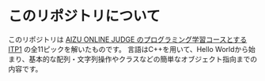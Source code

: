 # このリポジトリについて
このリポジトリは [AIZU ONLINE JUDGE のプログラミング学習コースとする ITP1](https://onlinejudge.u-aizu.ac.jp/courses/lesson/2/ITP1/1) の全11ピックを解いたものです。
言語はC++を用いて、Hello Worldから始まり、基本的な配列・文字列操作やクラスなどの簡単なオブジェクト指向までの内容です。
